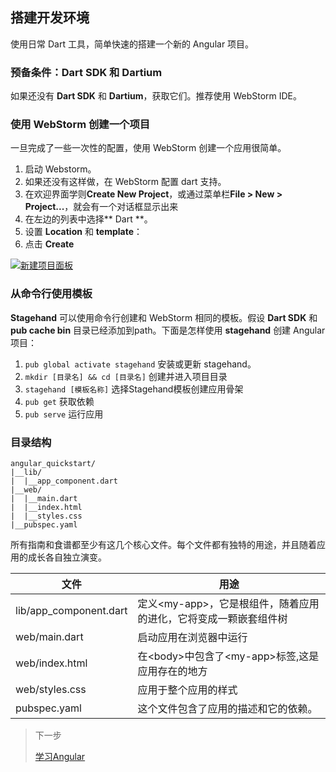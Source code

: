 ## 搭建开发环境

使用日常 Dart 工具，简单快速的搭建一个新的 Angular 项目。

### 预备条件：Dart SDK 和 Dartium
如果还没有 **Dart SDK** 和 **Dartium**，获取它们。推荐使用 WebStorm IDE。

### 使用 WebStorm 创建一个项目

一旦完成了一些一次性的配置，使用 WebStorm 创建一个应用很简单。

1. 启动 Webstorm。
2. 如果还没有这样做，在 WebStorm 配置 dart 支持。
3. 在欢迎界面学则**Create New Project**，或通过菜单栏**File > New > Project...**，就会有一个对话框显示出来
4. 在左边的列表中选择** Dart **。
5. 设置 **Location** 和 **template**：
6. 点击 **Create**

[![新建项目面板](https://webdev.dartlang.org/angular/guide/images/create-ng2-project.png "新建项目面板")](https://webdev.dartlang.org/angular/guide/images/create-ng2-project.png "新建项目面板")

### 从命令行使用模板

**Stagehand** 可以使用命令行创建和 WebStorm 相同的模板。假设 **Dart SDK** 和 **pub cache bin** 目录已经添加到path。下面是怎样使用 **stagehand** 创建 Angular 项目：

1. `pub global activate stagehand` 安装或更新 stagehand。
2. `mkdir [目录名] && cd [目录名]` 创建并进入项目目录
3. `stagehand [模板名称]` 选择Stagehand模板创建应用骨架
4. `pub get` 获取依赖
5. `pub serve` 运行应用

### 目录结构

```
angular_quickstart/
|__lib/
|  |__app_component.dart
|__web/
|  |__main.dart
|  |__index.html
|  |__styles.css
|__pubspec.yaml
```

所有指南和食谱都至少有这几个核心文件。每个文件都有独特的用途，并且随着应用的成长各自独立演变。

| 文件  | 用途  |
| ------------ | ------------ |
| lib/app_component.dart  |  定义&lt;my-app&gt;，它是根组件，随着应用的进化，它将变成一颗嵌套组件树 |
| web/main.dart  | 启动应用在浏览器中运行  |
| web/index.html  | 在&lt;body&gt;中包含了&lt;my-app&gt;标签,这是应用存在的地方|
|  web/styles.css | 应用于整个应用的样式  |
|  pubspec.yaml | 这个文件包含了应用的描述和它的依赖。 |

> 下一步
>
>  [学习Angular](./学习Angular.md)
